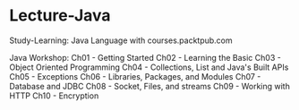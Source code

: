 # Lecture-Java
Study-Learning: Java Language with courses.packtpub.com

Java Workshop:
Ch01 - Getting Started
Ch02 - Learning the Basic
Ch03 - Object Oriented Programming
Ch04 - Collections, List and Java's Built APIs
Ch05 - Exceptions
Ch06 - Libraries, Packages, and Modules
Ch07 - Database and JDBC
Ch08 - Socket, Files, and streams
Ch09 - Working with HTTP
Ch10 - Encryption
